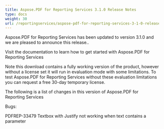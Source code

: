 ```yaml
---
title: Aspose.PDF for Reporting Services 3.1.0 Release Notes
type: docs
weight: 30
url: /reportingservices/aspose-pdf-for-reporting-services-3-1-0-release-notes/
---
```


Aspose.PDF for Reporting Services has been updated to version 3.1.0 and we are pleased to announce this release..

Visit the documentation to learn how to get started with Aspose.PDF for Reporting Services

Note this download contains a fully working version of the product, however without a license set it will run in evaluation mode with some limitations. To test Aspose.PDF for Reporting Services without these evaluation limitations you can request a free 30-day temporary license.

The following is a list of changes in this version of Aspose.PDF for Reporting Services

Bugs:

PDFREP-33479 Textbox with Justify not working when text contains a parameter
